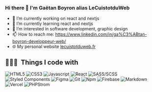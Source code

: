### Hi there 👋 I'm Gaëtan Boyron alias LeCuistotduWeb

- 🔭 I’m currently working on react and nextjs
- 🌱 I’m currently learning react and nextjs
- 👀 I’m interested in software development, graphic design
- 📫 How to reach me: https://www.linkedin.com/in/ga%C3%ABtan-boyron-developpeur-web/
- 🌐 My personal website [lecuistotduweb.fr](https://lecuistotduweb.fr)

## 👨🏻‍💻 &nbsp;Things I code with ##
<p>
<img alt="HTML5" src="https://img.shields.io/badge/-HTML5-E34F26?style=flat-square&logo=html5&logoColor=white" />
  <img alt="CSS3" src="https://img.shields.io/badge/-CSS3-1572B6?style=flat-square&logo=css3&logoColor=white" />
  <img alt="Javascript" src="https://img.shields.io/badge/-JavaScript-F7DF1E?style=flat-square&logo=javascript&logoColor=black" />
  <img alt="React" src="https://img.shields.io/badge/-React-45b8d8?style=flat-square&logo=react&logoColor=white" />
  <img alt="SASS/SCSS" src="https://img.shields.io/badge/-SASS/SCSS-CC6699?style=flat-square&logo=sass&logoColor=white" />
  <img alt="Styled Components" src="https://img.shields.io/badge/-Styled_Components-db7092?style=flat-square&logo=styled-components&logoColor=white" />
  <img alt="Figma" src="https://img.shields.io/badge/-Figma-F24E1E?style=flat-square&logo=figma&logoColor=white" />
  <img alt="Git" src="https://img.shields.io/badge/-Git-F05032?style=flat-square&logo=git&logoColor=white" />
  <img alt="Npm" src="https://img.shields.io/badge/-NPM-CB3837?style=flat-square&logo=npm&logoColor=white" />
  <img alt="Firebase" src="https://img.shields.io/badge/-Firebase-ffca28?style=flat-square&logo=firebase&logoColor=white" />
  <img alt="Markdown" src="https://img.shields.io/badge/-Markdown-000000?style=flat-square&logo=Markdown&logoColor=white" />
  <img alt="Vercel" src="https://img.shields.io/badge/-Vercel-000000?style=flat-square&logo=vercel&logoColor=white" />
  <img alt="PHPStrom" src="https://img.shields.io/badge/-PHPStorm-000000?style=flat-square&logo=webstorm&logoColor=white" />
</p>

<!--
<a href="https://app.daily.dev/LeCuistotduWeb"><img src="https://api.daily.dev/devcards/ac8ab922cd7244e7867061fca2ceba9c.png?r=o94" width="400" alt="Gaetan Boyron's Dev Card"/></a> -->

<!--
**LeCuistotduWeb/lecuistotduweb** is a ✨ _special_ ✨ repository because its `README.md` (this file) appears on your GitHub profile.
- ⚡ Fun fact: ...
-->
